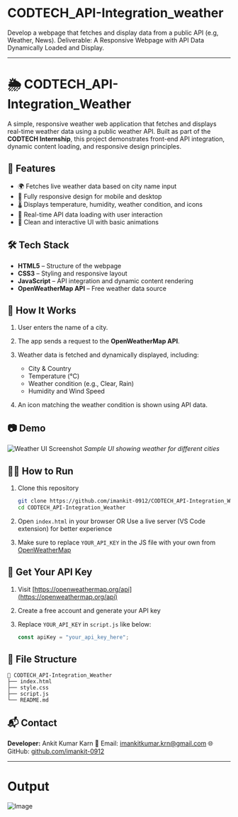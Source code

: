 # CODTECH_API-Integration_weather
Develop a webpage that fetches and display data from a public API (e.g, Weather, News). Deliverable: A Responsive Webpage with API Data Dynamically Loaded and Display.


---

# 🌦️ CODTECH\_API-Integration\_Weather

A simple, responsive weather web application that fetches and displays real-time weather data using a public weather API. Built as part of the **CODTECH Internship**, this project demonstrates front-end API integration, dynamic content loading, and responsive design principles.

## 📌 Features

* 🌍 Fetches live weather data based on city name input
* 📱 Fully responsive design for mobile and desktop
* 🌡️ Displays temperature, humidity, weather condition, and icons
* 🔄 Real-time API data loading with user interaction
* 🎨 Clean and interactive UI with basic animations

## 🛠️ Tech Stack

* **HTML5** – Structure of the webpage
* **CSS3** – Styling and responsive layout
* **JavaScript** – API integration and dynamic content rendering
* **OpenWeatherMap API** – Free weather data source

## 🚀 How It Works

1. User enters the name of a city.
2. The app sends a request to the **OpenWeatherMap API**.
3. Weather data is fetched and dynamically displayed, including:

   * City & Country
   * Temperature (°C)
   * Weather condition (e.g., Clear, Rain)
   * Humidity and Wind Speed
4. An icon matching the weather condition is shown using API data.

## 📷 Demo

![Weather UI Screenshot](screenshot.png)
*Sample UI showing weather for different cities*

## 🧑‍💻 How to Run

1. Clone this repository

   ```bash
   git clone https://github.com/imankit-0912/CODTECH_API-Integration_Weather.git
   cd CODTECH_API-Integration_Weather
   ```

2. Open `index.html` in your browser
   OR
   Use a live server (VS Code extension) for better experience

3. Make sure to replace `YOUR_API_KEY` in the JS file with your own from [OpenWeatherMap](https://openweathermap.org/)

## 🔑 Get Your API Key

1. Visit [https://openweathermap.org/api](https://openweathermap.org/api)
2. Create a free account and generate your API key
3. Replace `YOUR_API_KEY` in `script.js` like below:

   ```js
   const apiKey = "your_api_key_here";
   ```

## 📂 File Structure

```
📁 CODTECH_API-Integration_Weather
├── index.html
├── style.css
├── script.js
└── README.md
```

## 📬 Contact

**Developer:** Ankit Kumar Karn
📧 Email: [imankitkumar.krn@gmail.com](mailto:imankitkumar.krn@gmail.com)
🌐 GitHub: [github.com/imankit-0912](https://github.com/imankit-0912)

---

# Output
![Image](https://github.com/user-attachments/assets/ab3e5111-d0e6-4d14-bcc4-ad837e438fee)
